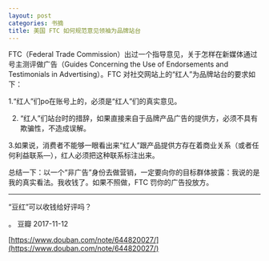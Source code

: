 ```yaml
---
layout: post
categories: 书摘
title: 美国 FTC 如何规范意见领袖为品牌站台
---
```


FTC（Federal Trade Commission）出过一个指导意见，关于怎样在新媒体通过号主测评做广告（Guides Concerning the Use of Endorsements and Testimonials in Advertising）。FTC 对社交网站上的“红人”为品牌站台的要求如下：

1.“红人”们po在账号上的，必须是“红人”们的真实意见。

2. “红人”们站台时的措辞，如果直接来自于品牌产品广告的提供方，必须不具有欺骗性，不造成误解。

3.如果说，消费者不能够一眼看出来“红人”跟产品提供方存在着商业关系（或者任何利益联系—），红人必须把这种联系标注出来。

总结一下：以一个“非广告”身份去做营销，一定要向你的目标群体披露：我说的是我的真实看法。我收钱了。如果不照做，FTC 罚你的广告投放方。

---

“豆红”可以收钱给好评吗？

。 豆瓣 2017-11-12

[https://www.douban.com/note/644820027/](https://www.douban.com/note/644820027/)